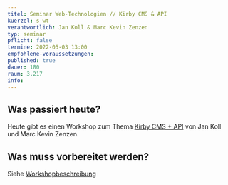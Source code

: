 ```yaml
---
titel: Seminar Web-Technologien // Kirby CMS & API
kuerzel: s-wt
verantwortlich: Jan Koll & Marc Kevin Zenzen
typ: seminar
pflicht: false
termine: 2022-05-03 13:00
empfohlene-voraussetzungen: 
published: true
dauer: 180
raum: 3.217
info: 
---
```



## Was passiert heute?
Heute gibt es einen Workshop zum Thema [Kirby CMS + API](https://th-koeln.github.io/mi-master-wtw/workshops/2022/kirbi_api/index//) von Jan Koll und Marc Kevin Zenzen.

## Was muss vorbereitet werden?
Siehe [Workshopbeschreibung](https://th-koeln.github.io/mi-master-wtw/workshops/2022/kirbi_api/index/)
<!--
## Zielsetzung des Tages
- Alle haben eine Idee/ Grundstruktur zur Erarbeitung und Durchführung ihres Workshops
- Alle kennen die [Bewertungskriterien für den Workshop](https://th-koeln.github.io/mi-master-wtw/bewertungskriterien/#workshop)

## Was passiert heute?
- Review Beiboot Projekte
- Input/ Fragerunde zu Git Specials mit [Dirk Breuer](https://codelater.de/)
- kurzer Input zum Thema Workshop :)
- Diskussionsrunde zu verschiedenen Tools & Frameworks
- bei Bedarf: Absprachen Stand der Teilnehmer-Workshops
- neues Beiboot Feature vorstellen

## Was muss vorbereitet werden?
- Issue 2 des Beiboot Projekts muss fertig sein

## Material
- [Mindmap zum Thema Workshops](../../../material/web-technologien/gedanken-zum-workshopping.pdf)
- [Styleguide MI](https://www.medieninformatik.th-koeln.de/tools/styleguide/)
- [Mi Slides](https://github.com/cnoss/mi-slides)

-->